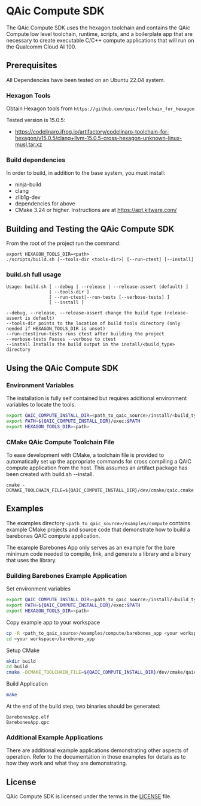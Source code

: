 # QAic Compute SDK

The QAic Compute SDK uses the hexagon toolchain and contains the
QAic Compute low level toolchain, runtime, scripts, and a
boilerplate app that are necessary to create executable C/C++
compute applications that will run on the Qualcomm Cloud AI 100.

## Prerequisites

All Dependencies have been tested on an Ubuntu 22.04 system.

### Hexagon Tools
Obtain Hexagon tools from `https://github.com/quic/toolchain_for_hexagon`

Tested version is 15.0.5:
- https://codelinaro.jfrog.io/artifactory/codelinaro-toolchain-for-hexagon/v15.0.5/clang+llvm-15.0.5-cross-hexagon-unknown-linux-musl.tar.xz

### Build dependencies

In order to build, in addition to the base system, you must install:
- ninja-build
- clang
- zlib1g-dev
- dependencies for above
- CMake 3.24 or higher.  Instructions are at https://apt.kitware.com/

## Building and Testing the QAic Compute SDK

From the root of the project run the command:

```
export HEXAGON_TOOLS_DIR=<path>
./scripts/build.sh [--tools-dir <tools-dir>] [--run-ctest] [--install]
```

### build.sh full usage
```
Usage: build.sh [ --debug | --release | --release-assert (default) ]
                [ --tools-dir ]
                [ --run-ctest|--run-tests [--verbose-tests] ]
                [ --install ]

--debug, --release, --release-assert change the build type (release-assert is default)
--tools-dir points to the location of build tools directory (only needed if HEXAGON_TOOLS_DIR is unset)
--run-ctest|run-tests runs ctest after building the project
--verbose-tests Passes --verbose to ctest
--install Installs the build output in the install/<build_type> directory
```

## Using the QAic Compute SDK
### Environment Variables

The installation is fully self contained but requires additional environment
variables to locate the tools.

```bash
export QAIC_COMPUTE_INSTALL_DIR=<path_to_qaic_source>/install/<build_type>
export PATH=${QAIC_COMPUTE_INSTALL_DIR}/exec:$PATH
export HEXAGON_TOOLS_DIR=<path>
```

### CMake QAic Compute Toolchain File

To ease development with CMake, a toolchain file is provided to automatically
set up the appropriate commands for cross compiling a QAIC compute application
from the host.  This assumes an artifact package has been created with build.sh --install.

```
cmake -DCMAKE_TOOLCHAIN_FILE=${QAIC_COMPUTE_INSTALL_DIR}/dev/cmake/qaic.cmake
```

## Examples

The examples directory `<path_to_qaic_source>/examples/compute` contains example CMake
projects and source code that demonstrate how to build a barebones QAIC compute
application.

The example Barebones App only serves as an example for the bare minimum code
needed to compile, link, and generate a library and a binary that uses the library.

### Building Barebones Example Application

Set environment variables
```bash
export QAIC_COMPUTE_INSTALL_DIR=<path_to_qaic_source>/install/<build_type>
export PATH=${QAIC_COMPUTE_INSTALL_DIR}/exec:$PATH
export HEXAGON_TOOLS_DIR=<path>
```

Copy example app to your workspace
```bash
cp -R <path_to_qaic_source>/examples/compute/barebones_app <your workspace>
cd <your workspace>/barebones_app
```

Setup CMake
```bash
mkdir build
cd build
cmake -DCMAKE_TOOLCHAIN_FILE=${QAIC_COMPUTE_INSTALL_DIR}/dev/cmake/qaic.cmake ..
```

Build Application
```bash
make
```

At the end of the build step, two binaries should be generated:
```
BarebonesApp.elf
BarebonesApp.qpc
```

### Additional Example Applications

There are additional example applications demonstrating other aspects of operation.  Refer to the
documentation in those examples for details as to how they work and what they are demonstrating.

## License
QAic Compute SDK is licensed under the terms in the [LICENSE](LICENSE) file.
